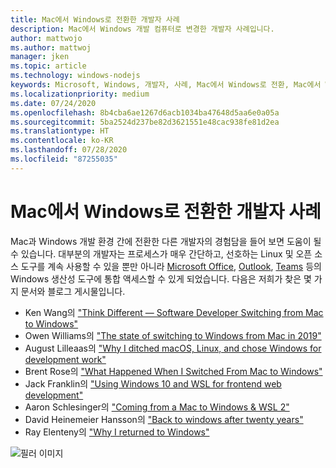 ```yaml
---
title: Mac에서 Windows로 전환한 개발자 사례
description: Mac에서 Windows 개발 컴퓨터로 변경한 개발자 사례입니다.
author: mattwojo
ms.author: mattwoj
manager: jken
ms.topic: article
ms.technology: windows-nodejs
keywords: Microsoft, Windows, 개발자, 사례, Mac에서 Windows로 전환, Mac에서 Windows로, WSL
ms.localizationpriority: medium
ms.date: 07/24/2020
ms.openlocfilehash: 8b4cba6ae1267d6acb1034ba47648d5aa6e0a05a
ms.sourcegitcommit: 5ba2524d237be82d3621551e48cac938fe81d2ea
ms.translationtype: HT
ms.contentlocale: ko-KR
ms.lasthandoff: 07/28/2020
ms.locfileid: "87255035"
---
```

# <a name="stories-from-developers-who-have-switched-from-mac-to-windows"></a>Mac에서 Windows로 전환한 개발자 사례

Mac과 Windows 개발 환경 간에 전환한 다른 개발자의 경험담을 들어 보면 도움이 될 수 있습니다. 대부분의 개발자는 프로세스가 매우 간단하고, 선호하는 Linux 및 오픈 소스 도구를 계속 사용할 수 있을 뿐만 아니라 [Microsoft Office](https://www.microsoft.com/microsoft-365/products-apps-services), [Outlook](https://www.microsoft.com/microsoft-365/outlook/email-and-calendar-software-microsoft-outlook), [Teams](https://www.microsoft.com/microsoft-365/microsoft-teams/group-chat-software) 등의 Windows 생산성 도구에 통합 액세스할 수 있게 되었습니다. 다음은 저희가 찾은 몇 가지 문서와 블로그 게시물입니다.

* Ken Wang의 ["Think Different — Software Developer Switching from Mac to Windows"](https://medium.com/@kenwang_57215/software-developer-switching-from-mac-to-windows-66773d331910)
* Owen Williams의 ["The state of switching to Windows from Mac in 2019"](https://char.gd/blog/2019/the-state-of-switching-to-windows-from-mac-in-2019)
* August Lilleaas의 ["Why I ditched macOS, Linux, and chose Windows for development work"](https://augustl.com/blog/2019/choosing_windows_over_macos_linux/)
* Brent Rose의 ["What Happened When I Switched From Mac to Windows"](https://www.wired.com/story/rant-switching-from-mac-to-windows/)
* Jack Franklin의 ["Using Windows 10 and WSL for frontend web development"](https://www.jackfranklin.co.uk/blog/frontend-development-with-windows-10/)
* Aaron Schlesinger의 ["Coming from a Mac to Windows & WSL 2"](https://arschles.com/blog/coming-from-a-mac-to-windows-wsl-2/)
* David Heinemeier Hansson의 ["Back to windows after twenty years"](https://m.signalvnoise.com/back-to-windows-after-twenty-years/)
* Ray Elenteny의 ["Why I returned to Windows"](https://dzone.com/articles/why-i-returned-to-windows)


![필러 이미지](../images/flashy-office2.png)